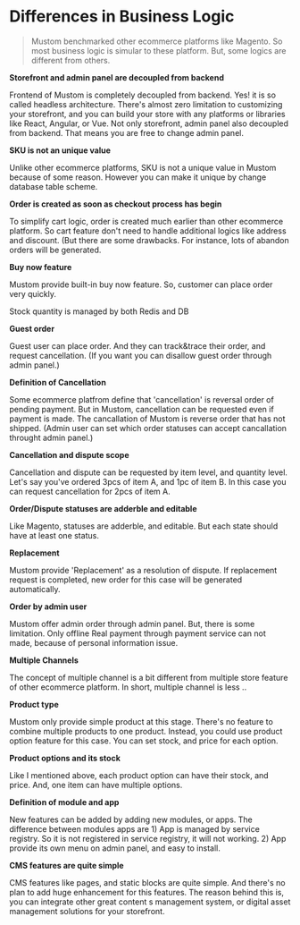 # Differences in Business Logic

> Mustom benchmarked other ecommerce platforms like Magento. So most business logic is simular to these platform. But, some logics are different from others.&#x20;

**Storefront and admin panel are decoupled from backend**

Frontend of Mustom is completely decoupled from backend. Yes! it is so called headless architecture. There's almost zero limitation to customizing your storefront, and you can build your store with any platforms or libraries like React, Angular, or Vue. Not only storefront, admin panel also decoupled from backend. That means you are free to change admin panel.

**SKU is not an unique value**

Unlike other ecommerce platforms, SKU is not a unique value in Mustom because of some reason. However you can make it unique by change database table scheme.

**Order is created as soon as checkout process has begin**

To simplify cart logic, order is created much earlier than other ecommerce platform. So cart feature don't need to handle additional logics like address and discount. (But there are some drawbacks. For instance, lots of abandon orders will be generated.

**Buy now feature**

Mustom provide built-in buy now feature. So, customer can place order very quickly.

Stock quantity is managed by both Redis and DB

**Guest order**

Guest user can place order. And they can track\&trace their order, and request cancellation. (If you want you can disallow guest order through admin panel.)

**Definition of Cancellation**

Some ecommerce platfrom define that 'cancellation' is reversal order of pending payment. But in Mustom, cancellation can be requested even if payment is made. The cancallation of Mustom is reverse order that has not shipped. (Admin user can set which order statuses can accept cancallation throught admin panel.)&#x20;

**Cancellation and dispute scope**

Cancellation and dispute can be requested by item level, and quantity level. Let's say you've ordered 3pcs of item A, and 1pc of item B. In this case you can request cancellation for 2pcs of item A.

**Order/Dispute statuses are adderble and editable**

Like Magento, statuses are adderble, and editable. But each state should have at least one status.

**Replacement**

Mustom provide 'Replacement' as a resolution of dispute. If replacement request is completed, new order for this case will be generated automatically.

**Order by admin user**

Mustom offer admin order through admin panel. But, there is some limitation. Only offline  Real payment through payment service can not made, because of personal information issue.

**Multiple Channels**

The concept of multiple channel is a bit different from multiple store feature of other ecommerce platform. In short, multiple channel is less ..

**Product type**

Mustom only provide simple product at this stage. There's no feature to combine multiple products to one product. Instead, you could use product option feature for this case. You can set stock, and price for each option.&#x20;

**Product options and its stock**

Like I mentioned above, each product option can have their stock, and price. And, one item can have multiple options.

**Definition of module and app**

New features can be added by adding new modules, or apps. The difference between modules apps are 1) App is managed by service registry. So it is not registered in service registry, it will not working. 2) App provide its own menu on admin panel, and easy to install. &#x20;

**CMS features are quite simple**

CMS features like pages, and static blocks are quite simple. And there's no plan to add huge enhancement for this features. The reason behind this is, you can integrate other great content s management system, or digital asset management solutions for your storefront.
